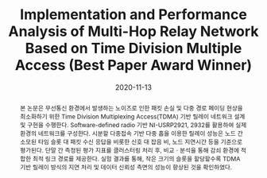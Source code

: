 ---
title: "Implementation and Performance Analysis of Multi-Hop Relay Network Based on Time Division Multiple Access (Best Paper Award Winner)"
collection: publications
permalink: /publication/2020-dc3
date: 2020-11-13
venue: '한국통신학회 추계학술대회'
paperurl: 'https://www.dbpia.co.kr/Journal/articleDetail?nodeId=NODE10501311'
# slidesurl: 'http://academicpages.github.io/files/slides1.pdf'
pubtype: 'domestic_conference'
# just display our icon symbols
# link: 'https://www.dbpia.co.kr/Journal/articleDetail?nodeId=NODE10501311'
# code: 'https://github.com/FIVEYOUNGWOO/SDR-Based-Multi-Hop-Relay-Network-Testbed'
github: 'https://github.com/FIVEYOUNGWOO/SDR-Based-Multi-Hop-Relay-Network-Testbed'
citation: '<strong>오영우</strong>, 최우열. &quot;시분할 다중접속 기반 다중 홉 릴레이 네트워크 구현 및 성능 분석.&quot; <i>2020 한국통신학회 추계학술대회</i>, 온라인, 2020.11.13. (<u>Status: Presented on 2020.11.13.</u>)'
excerpt_separator: ""
abstract: 본 논문은 무선통신 환경에서 발생하는 노이즈로 인한 패킷 손실 및 다중 경로 페이딩 현상을 최소화하기 위한 Time Division Multiplexing Access(TDMA) 기반 릴레이 네트워크 설계 및 구현을 수행한다. Software-defined radio 기반 NI-USRP2921, 2932를 활용하여 실제 환경의 네트워크를 구성한다. 시분할 다중접속 기반 다중 홉을 이용한 릴레이 성능은 노드 간 소모된 타임 슬롯 대 패킷 수신 응답을 비롯한 신호 대 잡음 비, 노드 지연시간 등을 기준으로 평가된다. 단말 간 측정된 평가 지표를 클러스터링 처리 후, 비교ㆍ분석을 통해 감쇠 환경에 적합한 최적 링크 경로를 제공한다. 실험 결과를 통해, 작은 크기의 슬롯을 할당할수록 TDMA 기반 릴레이 방식의 지연 처리 및 데이터 신뢰성 측면의 성능이 향상된 것을 확인하였다. 
---